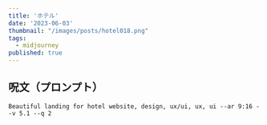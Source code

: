 ```yaml
---
title: 'ホテル'
date: '2023-06-03'
thumbnail: "/images/posts/hotel018.png"
tags:
  - midjourney
published: true
---
```


## 呪文（プロンプト）
```
Beautiful landing for hotel website, design, ux/ui, ux, ui --ar 9:16 --v 5.1 --q 2
```